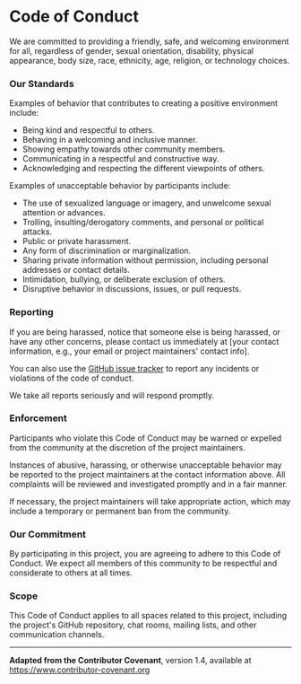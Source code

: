 # Code of Conduct

We are committed to providing a friendly, safe, and welcoming environment for all, regardless of gender, sexual orientation, disability, physical appearance, body size, race, ethnicity, age, religion, or technology choices.

### Our Standards

Examples of behavior that contributes to creating a positive environment include:

- Being kind and respectful to others.
- Behaving in a welcoming and inclusive manner.
- Showing empathy towards other community members.
- Communicating in a respectful and constructive way.
- Acknowledging and respecting the different viewpoints of others.

Examples of unacceptable behavior by participants include:

- The use of sexualized language or imagery, and unwelcome sexual attention or advances.
- Trolling, insulting/derogatory comments, and personal or political attacks.
- Public or private harassment.
- Any form of discrimination or marginalization.
- Sharing private information without permission, including personal addresses or contact details.
- Intimidation, bullying, or deliberate exclusion of others.
- Disruptive behavior in discussions, issues, or pull requests.

### Reporting

If you are being harassed, notice that someone else is being harassed, or have any other concerns, please contact us immediately at [your contact information, e.g., your email or project maintainers' contact info].

You can also use the [GitHub issue tracker](link_to_issue_tracker) to report any incidents or violations of the code of conduct.

We take all reports seriously and will respond promptly.

### Enforcement

Participants who violate this Code of Conduct may be warned or expelled from the community at the discretion of the project maintainers.

Instances of abusive, harassing, or otherwise unacceptable behavior may be reported to the project maintainers at the contact information above. All complaints will be reviewed and investigated promptly and in a fair manner.

If necessary, the project maintainers will take appropriate action, which may include a temporary or permanent ban from the community.

### Our Commitment

By participating in this project, you are agreeing to adhere to this Code of Conduct. We expect all members of this community to be respectful and considerate to others at all times.

### Scope

This Code of Conduct applies to all spaces related to this project, including the project's GitHub repository, chat rooms, mailing lists, and other communication channels.

---

**Adapted from the Contributor Covenant**, version 1.4, available at https://www.contributor-covenant.org

